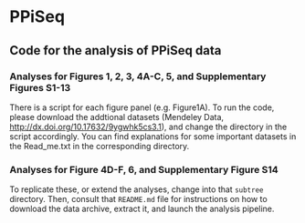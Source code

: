 # PPiSeq

## Code for the analysis of PPiSeq data

### Analyses for Figures 1, 2, 3, 4A-C, 5, and Supplementary Figures S1-13

There is a script for each figure panel (e.g. Figure1A). To run the code, 
please download the addtional datasets 
(Mendeley Data, http://dx.doi.org/10.17632/9ygwhk5cs3.1), and change the directory in 
the script accordingly. You can find explanations for some important 
datasets in the Read_me.txt in the corresponding directory. 

### Analyses for Figure 4D-F, 6, and Supplementary Figure S14

To replicate these, or extend the analyses, change into that `subtree` 
directory. Then, consult that `README.md` file for instructions on how to
download the data archive, extract it, and launch the analysis pipeline.

